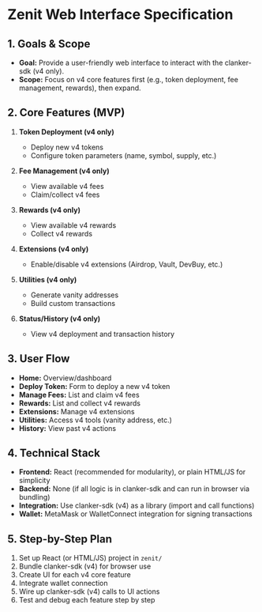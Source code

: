 # Zenit Web Interface Specification

## 1. Goals & Scope

- **Goal:** Provide a user-friendly web interface to interact with the clanker-sdk (v4 only).
- **Scope:** Focus on v4 core features first (e.g., token deployment, fee management, rewards), then expand.

## 2. Core Features (MVP)

1. **Token Deployment (v4 only)**
   - Deploy new v4 tokens
   - Configure token parameters (name, symbol, supply, etc.)

2. **Fee Management (v4 only)**
   - View available v4 fees
   - Claim/collect v4 fees

3. **Rewards (v4 only)**
   - View available v4 rewards
   - Collect v4 rewards

4. **Extensions (v4 only)**
   - Enable/disable v4 extensions (Airdrop, Vault, DevBuy, etc.)

5. **Utilities (v4 only)**
   - Generate vanity addresses
   - Build custom transactions

6. **Status/History (v4 only)**
   - View v4 deployment and transaction history

## 3. User Flow

- **Home:** Overview/dashboard
- **Deploy Token:** Form to deploy a new v4 token
- **Manage Fees:** List and claim v4 fees
- **Rewards:** List and collect v4 rewards
- **Extensions:** Manage v4 extensions
- **Utilities:** Access v4 tools (vanity address, etc.)
- **History:** View past v4 actions

## 4. Technical Stack

- **Frontend:** React (recommended for modularity), or plain HTML/JS for simplicity
- **Backend:** None (if all logic is in clanker-sdk and can run in browser via bundling)
- **Integration:** Use clanker-sdk (v4) as a library (import and call functions)
- **Wallet:** MetaMask or WalletConnect integration for signing transactions

## 5. Step-by-Step Plan

1. Set up React (or HTML/JS) project in `zenit/`
2. Bundle clanker-sdk (v4) for browser use
3. Create UI for each v4 core feature
4. Integrate wallet connection
5. Wire up clanker-sdk (v4) calls to UI actions
6. Test and debug each feature step by step 